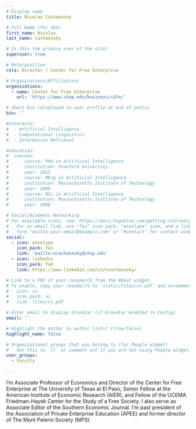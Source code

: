```yaml
---
# Display name
title: Nicolas Cachanosky

# Full Name (for SEO)
first_name: Nicolas
last_name: Cachanosky

# Is this the primary user of the site?
superuser: true

# Role/position
role: Director | Center for Free Enterprise

# Organizations/Affiliations
organizations:
  - name: Center for Free Enterprise
    url: 'https://www.utep.edu/business/c4fe/'

# Short bio (displayed in user profile at end of posts)
bio: ''

#interests:
#  - Artificial Intelligence
#  - Computational Linguistics
#  - Information Retrieval

#education:
#  courses:
#    - course: PhD in Artificial Intelligence
#      institution: Stanford University
#      year: 2012
#    - course: MEng in Artificial Intelligence
#      institution: Massachusetts Institute of Technology
#      year: 2009
#    - course: BSc in Artificial Intelligence
#      institution: Massachusetts Institute of Technology
#      year: 2008

# Social/Academic Networking
# For available icons, see: https://docs.hugoblox.com/getting-started/page-builder/#icons
#   For an email link, use "fas" icon pack, "envelope" icon, and a link in the
#   form "mailto:your-email@example.com" or "#contact" for contact widget.
social:
  - icon: envelope
    icon_pack: fas
    link: 'mailto:ncachanosky@utep.edu'
  - icon: linkedin
    icon_pack: fab
    link: https://www.linkedin.com/in/ncachanosky/

# Link to a PDF of your resume/CV from the About widget.
# To enable, copy your resume/CV to `static/files/cv.pdf` and uncomment the lines below.
# - icon: cv
#   icon_pack: ai
#   link: files/cv.pdf

# Enter email to display Gravatar (if Gravatar enabled in Config)
email: ''

# Highlight the author in author lists? (true/false)
highlight_name: false

# Organizational groups that you belong to (for People widget)
#   Set this to `[]` or comment out if you are not using People widget.
user_groups:
  - Faculty

---
```


I’m Associate Professor of Economics and Director of the Center for Free Enterprise at The University of Texas at El Paso, Senior Fellow at the American Institute of Economic Research (AIER), and Fellow of the UCEMA Friedman-Hayek Center for the Study of a Free Society. I also serve as Associate Editor of the Southern Economic Journal. I’m past president of the Association of Private Enterprise Education (APEE) and former director of The Mont Pelerin Society (MPS).
